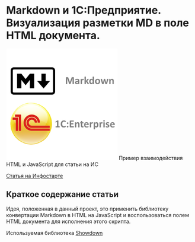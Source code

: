 # Markdown и 1С:Предприятие. Визуализация разметки MD в поле HTML документа.

![LOGO](LOGO.png)
Пример взаимодействия HTML и JavaScript для статьи на ИС

[Статья на Инфостарте](https://infostart.ru/public/845850/)

## Краткое содержание статьи
Идея, положенная в данный проект, это применить библиотеку конвертации Markdown в HTML на JavaScript и 
воспользоваться полем HTML документа для исполнения этого скрипта.

Используемая библиотека [Showdown](https://github.com/showdownjs/showdown)
